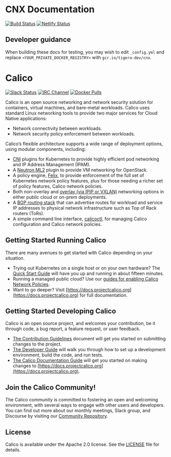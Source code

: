 # CNX Documentation

[![Build Status](https://semaphoreci.com/api/v1/projects/b6be4b98-55ec-47d7-bf56-bdba48ff8a21/2674638/badge.svg)](https://semaphoreci.com/calico/calico-private)
[![Netlify Status](https://api.netlify.com/api/v1/badges/58c3464e-f1ba-4a32-8c6e-0e41fe8e0f45/deploy-status)](https://app.netlify.com/sites/tigera/deploys)

## Developer guidance

When building these docs for testing, you may wish to edit `_config.yml` and replace
`<YOUR_PRIVATE_DOCKER_REGISTRY>` with `gcr.io/tigera-dev/cnx`.

# Calico

[![Slack Status](https://slack.projectcalico.org/badge.svg)](https://slack.projectcalico.org)
[![IRC Channel](https://img.shields.io/badge/irc-%23calico-blue.svg)](https://kiwiirc.com/client/irc.freenode.net/#calico)
[![Docker Pulls](https://img.shields.io/docker/pulls/calico/node.svg)](https://hub.docker.com/r/calico/node/)

Calico is an open source networking and network security solution for containers, virtual machines, and bare-metal workloads.
Calico uses standard Linux networking tools to provide two major services for Cloud Native applications:

- Network connectivity between workloads.
- Network security policy enforcement between workloads.

Calico’s flexible architecture supports a wide range of deployment options, using modular components, including:

- [CNI](https://github.com/projectcalico/cni-plugin) plugins for Kubernetes to provide highly efficient pod networking and IP
  Address Management (IPAM).
- A [Neutron ML2](https://github.com/projectcalico/networking-calico) plugin to provide VM networking for OpenStack.
- A policy engine, [Felix](https://github.com/projectcalico/felix), to provide enforcement of the full set of Kubernetes
  network policy features, plus for those needing a richer set of policy features, Calico network policies.
- Both non-overlay and [overlay (via IPIP or VXLAN)](https://docs.projectcalico.org/networking/vxlan-ipip) networking options
  in either public cloud or on-prem deployments.
- A [BGP routing stack](https://docs.projectcalico.org/networking/bgp) that can advertise routes for workload and service IP
  addresses to physical network infrastructure such as Top of Rack routers (ToRs).
- A simple command line interface, [calicoctl](https://github.com/projectcalico/calicoctl), for managing Calico configuration
and Calico network policies.

## Getting Started Running Calico

There are many avenues to get started with Calico depending on your situation.

- Trying out Kubernetes on a single host or on your own hardware? The
  [Quick Start Guide](https://docs.projectcalico.org/getting-started/kubernetes/quickstart) will have you up and running in
  about fifteen minutes.
- Running a managed public cloud? Use our
  [guides for enabling Calico Network Policies](https://docs.projectcalico.org/getting-started/kubernetes/managed-public-cloud/).
- Want to go deeper? Visit [https://docs.projectcalico.org](https://docs.projectcalico.org) for full documentation.

## Getting Started Developing Calico

Calico is an open source project, and welcomes your contribution, be it through code, a bug report, a feature request, or user
feedback.

- [The Contribution Guidelines](CONTRIBUTING_CODE.md) document will get you started on submitting changes to the project.
- [The Developer Guide](DEVELOPER_GUIDE.md) will walk you through how to set up a development environment, build the code,
  and run tests.
- [The Calico Documentation Guide](CONTRIBUTING_DOCS.md) will get you started on making changes to
  [https://docs.projectcalico.org](https://docs.projectcalico.org).

## Join the Calico Community!

The Calico community is committed to fostering an open and welcoming environment, with several ways to engage with other users
and developers. You can find out more about our monthly meetings, Slack group, and Discourse by visiting our
[Community Repository](https://github.com/projectcalico/community).

## License

Calico is available under the Apache 2.0 license. See the [LICENSE](LICENSE) file for details.


